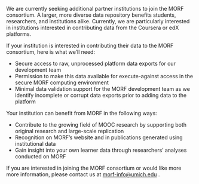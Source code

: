 We are currently seeking additional partner institutions to join the MORF consortium. A larger, more diverse data repository benefits students, researchers, and institutions alike. Currently, we are particularly interested in institutions interested in contributing data from the Coursera or edX platforms. 

If your institution is interested in contributing their data to the MORF consortium, here is what we’ll need:

* Secure access to raw, unprocessed platform data exports for our development team
* Permission to make this data available for execute-against access in the secure MORF computing environment
* Minimal data validation support for the MORF development team as we identify incomplete or corrupt data exports prior to adding data to the platform

Your institution can benefit from MORF in the following ways:

* Contribute to the growing field of MOOC research by supporting both original research and large-scale replication
* Recognition on MORF’s website and in publications generated using institutional data
* Gain insight into your own learner data through researchers’ analyses conducted on MORF

If you are interested in joining the MORF consortium or would like more more information, please contact us at morf-info@umich.edu .
